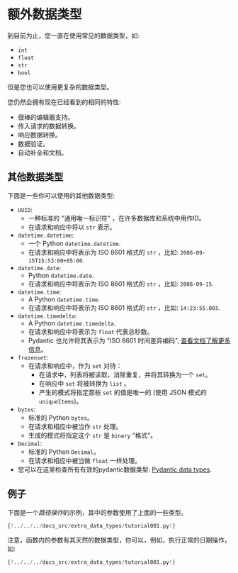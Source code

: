 # 额外数据类型

到目前为止，您一直在使用常见的数据类型，如:

* `int`
* `float`
* `str`
* `bool`

但是您也可以使用更复杂的数据类型。

您仍然会拥有现在已经看到的相同的特性:

* 很棒的编辑器支持。
* 传入请求的数据转换。
* 响应数据转换。
* 数据验证。
* 自动补全和文档。

## 其他数据类型

下面是一些你可以使用的其他数据类型:

* `UUID`:
    * 一种标准的 "通用唯一标识符" ，在许多数据库和系统中用作ID。 
    * 在请求和响应中将以 `str` 表示。
* `datetime.datetime`:
    * 一个 Python `datetime.datetime`.
    * 在请求和响应中将表示为 ISO 8601 格式的 `str` ，比如: `2008-09-15T15:53:00+05:00`.
* `datetime.date`:
    * Python `datetime.date`.
    * 在请求和响应中将表示为 ISO 8601 格式的 `str` ，比如: `2008-09-15`.
* `datetime.time`:
    * A Python `datetime.time`.
    * 在请求和响应中将表示为 ISO 8601 格式的 `str` ，比如:  `14:23:55.003`.
* `datetime.timedelta`:
    * A Python `datetime.timedelta`.
    * 在请求和响应中将表示为 `float` 代表总秒数。
    * Pydantic 也允许将其表示为 "ISO 8601 时间差异编码", <a href="https://pydantic-docs.helpmanual.io/#json-serialisation" class="external-link" target="_blank">查看文档了解更多信息</a>。
* `frozenset`:
    * 在请求和响应中，作为 `set` 对待：
        * 在请求中，列表将被读取，消除重复，并将其转换为一个 `set`。
        * 在响应中 `set` 将被转换为 `list` 。
        * 产生的模式将指定那些 `set` 的值是唯一的 (使用 JSON 模式的 `uniqueItems`)。
* `bytes`:
    * 标准的 Python `bytes`。
    * 在请求和相应中被当作 `str` 处理。
    * 生成的模式将指定这个 `str` 是 `binary` "格式"。
* `Decimal`:
    * 标准的 Python `Decimal`。
    * 在请求和相应中被当做 `float` 一样处理。
* 您可以在这里检查所有有效的pydantic数据类型: <a href="https://pydantic-docs.helpmanual.io/usage/types" class="external-link" target="_blank">Pydantic data types</a>.

## 例子

下面是一个*路径操作*的示例，其中的参数使用了上面的一些类型。

```Python hl_lines="1  3  12-16"
{!../../../docs_src/extra_data_types/tutorial001.py!}
```

注意，函数内的参数有其天然的数据类型，你可以，例如，执行正常的日期操作，如:

```Python hl_lines="18-19"
{!../../../docs_src/extra_data_types/tutorial001.py!}
```
